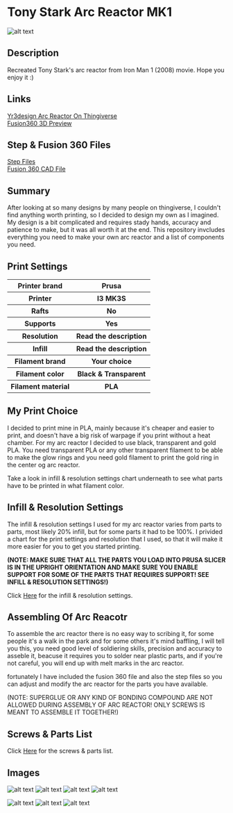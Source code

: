 # Tony Stark Arc Reactor MK1

![alt text](https://github.com/ProgramFreakHD/Ark-reactor/blob/main/Pictures/PNG/Arc%20reactor%20front%20with%20name.png)

## Description

Recreated Tony Stark's arc reactor from Iron Man 1 (2008) movie. Hope you enjoy it :)

## Links


[Yr3design Arc Reactor On Thingiverse](https://www.thingiverse.com/thing:2854850)\
[Fusion360 3D Preview](https://gmail306847.autodesk360.com/g/shares/SH56a43QTfd62c1cd968932302d8338467dc)

## Step & Fusion 360 Files

[Step Files](https://github.com/ProgramFreakHD/Tony-Stark-Arc-Reactor-MK1/tree/main/Arc%20Reactor%20MK1%20STEP%20Files)\
[Fusion 360 CAD File](https://github.com/ProgramFreakHD/Tony-Stark-Arc-Reactor-MK1/tree/main/Arc%20Reactor%20MK1%20Fusion%20360%20CAD)

## Summary

After looking at so many designs by many people on thingiverse, I couldn't find anything worth printing, so I decided to design my own as I imagined. My design is a bit complicated and requires stady hands, accuracy and patience to make, but it was all worth it at the end. This repository invcludes everything you need to make your own arc reactor and a list of components you need.

## Print Settings

<table>
  <tr>
    <th>Printer brand</th>
    <th>Prusa</th>
  </tr>
    <tr>
    <th>Printer</th>
    <th>I3 MK3S</th>
  </tr>
    <tr>
    <th>Rafts</th>
    <th>No</th>
  </tr>
    <tr>
    <th>Supports</th>
    <th>Yes</th>
  </tr>
    <tr>
    <th>Resolution</th>
    <th>Read the description</th>
  </tr>
    <tr>
    <th>Infill</th>
    <th>Read the description</th>
  </tr>
   <tr>
   <th>Filament brand</th>
   <th>Your choice</th>
  </tr>
    <tr>
    <th>Filament color</th>
    <th>Black & Transparent</th>
  </tr>
    <tr>
    <th>Filament material</th>
    <th>PLA</th>
  </tr>
</table>

## My Print Choice

I decided to print mine in PLA, mainly because it's cheaper and easier to print, and doesn't have a big risk of warpage if you print without a heat chamber. For my arc reactor I decided to use black, transparent and gold PLA. You need transparent PLA or any other transparent filament to be able to make the glow rings and you need gold filament to print the gold ring in the center og arc reactor.

Take a look in infill & resolution settings chart underneath to see what parts have to be printed in what filament color.

## Infill & Resolution Settings

The infill & resolution settings I used for my arc reactor varies from parts to parts, most likely 20% infill, but for some parts it had to be 100%. I privided a chart for the print settings and resolution that I used, so that it will make it more easier for you to get you started printing.

**(NOTE: MAKE SURE THAT ALL THE PARTS YOU LOAD INTO PRUSA SLICER IS IN THE UPRIGHT ORIENTATION AND MAKE SURE YOU ENABLE SUPPORT FOR SOME OF THE PARTS THAT REQUIRES SUPPORT! SEE INFILL & RESOLUTION SETTINGS!)**

Click [Here](https://github.com/ProgramFreakHD/Tony-Stark-Arc-Reactor-MK1/blob/main/Infill%20%26%20Resolution%20Settings.md) for the infill & resolution settings.

## Assembling Of Arc Reacotr

To assemble the arc reactor there is no easy way to scribing it, for some people it's a walk in the park and for some others it's mind baffling, I will tell you this, you need good level of soldiering skills, precision and accuracy to asseble it, beacuse it requires you to solder near plastic parts, and if you're not careful, you will end up with melt marks in the arc reactor.

fortunately I have included the fusion 360 file and also the step files so you can adjust and modify the arc reactor for the parts you have available. 

(NOTE: SUPERGLUE OR ANY KIND OF BONDING COMPOUND ARE NOT ALLOWED DURING ASSEMBLY OF ARC REACTOR! ONLY SCREWS IS MEANT TO ASSEMBLE IT TOGETHER!)

## Screws & Parts List

Click [Here](https://github.com/ProgramFreakHD/Tony-Stark-Arc-Reactor-MK1/blob/main/Screws%20%26%20Parts%20List.md) for the screws & parts list.

## Images

![alt text](https://github.com/ProgramFreakHD/Tony-Stark-Arc-Reactor-MK1/blob/main/Pictures/Arc%20reactor%20back%20with%20name.jpg)
![alt text](https://github.com/ProgramFreakHD/Tony-Stark-Arc-Reactor-MK1/blob/main/Pictures/Arc%20Reactor%20Drawing.png)
![alt text](https://github.com/ProgramFreakHD/Tony-Stark-Arc-Reactor-MK1/blob/main/Pictures/Fusion360_LcQDyRcJho.png)
![alt text](https://github.com/ProgramFreakHD/Tony-Stark-Arc-Reactor-MK1/blob/main/Pictures/Fusion360_ZKFOaQVNEt.png)

![alt text](https://github.com/ProgramFreakHD/Tony-Stark-Arc-Reactor-MK1/blob/main/Pictures/Fusion360_kBt7qYsVyd.png)
![alt text](https://github.com/ProgramFreakHD/Tony-Stark-Arc-Reactor-MK1/blob/main/Pictures/Fusion360_lrqPomg16u.png)
![alt text](https://github.com/ProgramFreakHD/Tony-Stark-Arc-Reactor-MK1/blob/main/Pictures/Fusion360_jiuBankF1k.png)

